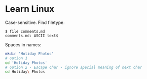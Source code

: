 # Learn Linux

Case-sensitive. 
Find filetype:

```
$ file comments.md
comments.md: ASCII text$
```

Spaces in names:

```sh
mkdir 'Holiday Photos'
# option 1
cd 'Holiday Photos'
# option 2 - Escape char - ignore special meaning of next char
cd Holiday\ Photos
```
